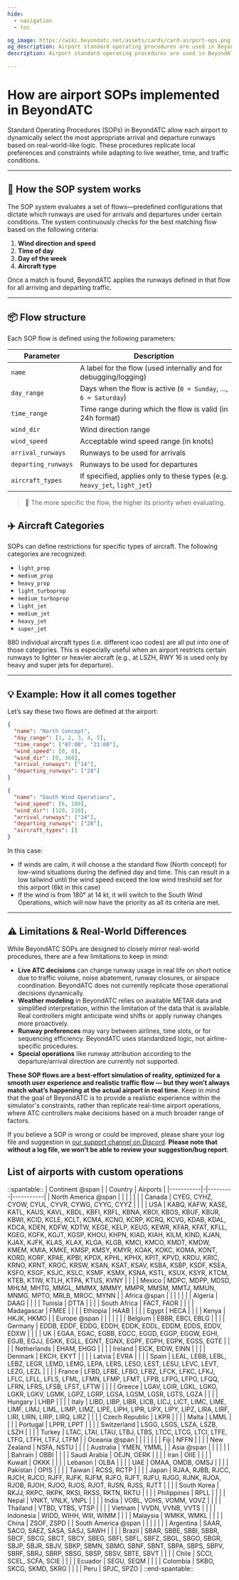 ```yaml
---
hide:
  - navigation
  - toc

og_image: https://wiki.beyondatc.net/assets/cards/card-airport-ops.png
og_description: Airport standard operating procedures are used in BeyondATC to assign runways based on factors such as wind conditions and airport preferences.
description: Airport standard operating procedures are used in BeyondATC to assign runways based on factors such as wind conditions and airport preferences.

---
```


# How are airport SOPs implemented in BeyondATC

Standard Operating Procedures (SOPs) in BeyondATC allow each airport to dynamically select the most appropriate arrival and departure runways based on real-world-like logic. These procedures replicate local preferences and constraints while adapting to live weather, time, and traffic conditions.

---

## 🧠 How the SOP system works

The SOP system evaluates a set of flows—predefined configurations that dictate which runways are used for arrivals and departures under certain conditions. The system continuously checks for the best matching flow based on the following criteria:

1. **Wind direction and speed**
2. **Time of day**
3. **Day of the week**
4. **Aircraft type**

Once a match is found, BeyondATC applies the runways defined in that flow for all arriving and departing traffic.

---

## 📦 Flow structure

Each SOP flow is defined using the following parameters:

| Parameter         | Description                                                                |
|------------------|-----------------------------------------------------------------------------|
| `name`            | A label for the flow (used internally and for debugging/logging)           |
| `day_range`       | Days when the flow is active (`0 = Sunday`, ..., `6 = Saturday`)           |
| `time_range`      | Time range during which the flow is valid (in 24h format)                  |
| `wind_dir`        | Wind direction range                                                       |
| `wind_speed`      | Acceptable wind speed range (in knots)                                     |
| `arrival_runways` | Runways to be used for arrivals                                            |
| `departing_runways` | Runways to be used for departures                                        |
| `aircraft_types`   | If specified, applies only to these types (e.g. `heavy_jet`, `light_jet`)  |

> 📝 The more specific the flow, the higher its priority when evaluating.

## ✈️ Aircraft Categories

SOPs can define restrictions for specific types of aircraft. The following categories are recognized:

- `light_prop`
- `medium_prop`
- `heavy_prop`
- `light_turboprop`
- `medium_turboprop`
- `light_jet`
- `medium_jet`
- `heavy_jet`
- `super_jet`

880 individual aircraft types (i.e. different icao codes) are all put into one of those categories. This is especially useful when an airport restricts certain runways to lighter or heavier aircraft (e.g., at LSZH, RWY 16 is used only by heavy and super jets for departure).

---

## 💡 Example: How it all comes together

Let’s say these two flows are defined at the airport:

```json
{
  "name": "North Concept",
  "day_range": [1, 2, 3, 4, 5],
  "time_range": ["07:00", "21:00"],
  "wind_speed": [0, 6],
  "wind_dir": [0, 360],
  "arrival_runways": ["14"],
  "departing_runways": ["28"]
}
```

```json
{
  "name": "South Wind Operations",
  "wind_speed": [6, 100],
  "wind_dir": [120, 210],
  "arrival_runways": ["34"],
  "departing_runways": ["28"],
  "aircraft_types": []
}
```

In this case:

- If winds are calm, it will choose a the standard flow (North concept) for low-wind situations during the defined day and time. This can result in a low tailwind until the wind speed exceed the low wind treshold set for this airport (6kt in this case)
- If the wind is from 180° at 14 kt, it will switch to the South Wind Operations, which will now have the priority as all its criteria are met.

---

## ⚠️ Limitations & Real-World Differences

While BeyondATC SOPs are designed to closely mirror real-world procedures, there are a few limitations to keep in mind:

- **Live ATC decisions** can change runway usage in real life on short notice due to traffic volume, noise abatement, runway closures, or airspace coordination. BeyondATC does not currently replicate those operational decisions dynamically.
- **Weather modeling** in BeyondATC relies on available METAR data and simplified interpretation, within the limitation of the data that is available. Real controllers might anticipate wind shifts or apply runway changes more proactively.
- **Runway preferences** may vary between airlines, time slots, or for sequencing efficiency. BeyondATC uses standardized logic, not airline-specific procedures.
- **Special operations** like runway attribution according to the departure/arrival direction are currently not supported.

**These SOP flows are a best-effort simulation of reality, optimized for a smooth user experience and realistic traffic flow — but they won’t always match what’s happening at the actual airport in real time.** Keep in mind that the goal of BeyondATC is to provide a realistic experience within the simulator's constraints, rather than replicate real-time airport operations, where ATC controllers make decisions based on a much broader range of factors.

If you believe a SOP is wrong or could be improved, please share your log file and suggestion in [our support channel on Discord](https://discord.com/channels/1082413096045391915/1323284831550836838). **Please note that without a log file, we won't be able to review your suggestion/bug report**.

## List of airports with custom operations

::spantable::
| Continent @span | | Country | Airports |
|-----------|-|---------|-----------|
| North America @span | |  |  |
| | | Canada | CYEG, CYHZ, CYOW, CYUL, CYVR, CYWG, CYYC, CYYZ |
| | | USA | KABQ, KAFW, KASE, KATL, KAUS, KAVL, KBDL, KBFI, KBFL, KBNA, KBOI, KBOS, KBUF, KBUR, KBWI, KCID, KCLE, KCLT, KCMA, KCNO, KCRP, KCRQ, KCVG, KDAB, KDAL, KDCA, KDEN, KDFW, KDTW, KEGE, KELP, KEUG, KEWR, KFAR, KFAT, KFLL, KGEG, KGFK, KGJT, KGSP, KHOU, KHPN, KIAD, KIAH, KILM, KIND, KJAN, KJAX, KJFK, KLAS, KLAX, KLGA, KLGB, KMCI, KMCO, KMDT, KMDW, KMEM, KMIA, KMKE, KMSP, KMSY, KMYR, KOAK, KOKC, KOMA, KONT, KORD, KORF, KPAE, KPBI, KPDX, KPHL, KPHX, KPIT, KPVD, KRDU, KRIC, KRNO, KRNT, KROC, KRSW, KSAN, KSAT, KSAV, KSBA, KSBP, KSDF, KSEA, KSFO, KSGF, KSJC, KSLC, KSMF, KSMX, KSNA, KSTL, KSUX, KSYR, KTCM, KTEB, KTIW, KTLH, KTPA, KTUS, KVNY |
| | | Mexico | MDPC, MDPP, MDSD, MHLM, MHTG, MMGL, MMMX, MMMY, MMPR, MMSM, MMTJ, MMUN, MNMG, MPTO, MRLB, MROC, MYNN |
| Africa @span | |  |  |
| | | Algeria | DAAG |
| | | Tunisia | DTTA |
| | | South Africa | FACT, FAOR |
| | | Madagascar | FMEE |
| | | Ethiopia | HAAB |
| | | Egypt | HECA |
| | | Kenya | HKJK, HKMO |
| Europe @span | |  |  |
| | | Belgium | EBBR, EBCI, EBLG |
| | | Germany | EDDB, EDDF, EDDG, EDDH, EDDK, EDDL, EDDM, EDDS, EDDV, EDXW |
| | | UK | EGAA, EGAC, EGBB, EGCC, EGGD, EGGP, EGGW, EGHI, EGJB, EGJJ, EGKK, EGLL, EGNT, EGNX, EGPF, EGPH, EGPK, EGSS, EGTE |
| | | Netherlands | EHAM, EHGG |
| | | Ireland | EICK, EIDW, EINN |
| | | Denmark | EKCH, EKYT |
| | | Latvia | EVRA |
| | | Spain | LEAL, LEBB, LEBL, LEBZ, LEGR, LEMD, LEMG, LEPA, LERS, LESO, LEST, LESU, LEVC, LEVT, LEZG, LEZL |
| | | France | LFBD, LFBE, LFBO, LFBZ, LFCK, LFKC, LFKJ, LFLC, LFLL, LFLS, LFML, LFMN, LFMP, LFMT, LFPB, LFPG, LFPO, LFQQ, LFRN, LFRS, LFSB, LFST, LFTW |
| | | Greece | LGAV, LGIR, LGKL, LGKO, LGKR, LGKV, LGMK, LGPZ, LGRP, LGSA, LGSM, LGSR, LGTS, LGZA |
| | | Hungary | LHBP |
| | | Italy | LIBD, LIBP, LIBR, LICB, LICJ, LICT, LIMC, LIME, LIMF, LIMJ, LIML, LIMP, LIMZ, LIPE, LIPH, LIPR, LIPX, LIPY, LIPZ, LIRA, LIRF, LIRI, LIRN, LIRP, LIRQ, LIRZ |
| | | Czech Republic | LKPR |
| | | Malta | LMML |
| | | Portugal | LPPR, LPPT |
| | | Switzerland | LSGG, LSGS, LSZA, LSZB, LSZH |
| | | Turkey | LTAC, LTAI, LTAU, LTBJ, LTBS, LTCC, LTCG, LTCI, LTFE, LTFG, LTFH, LTFJ, LTFM |
| Oceania @span | |  |  |
| | | Fiji | NFFN |
| | | New Zealand | NSFA, NSTU |
| | | Australia | YMEN, YMML |
| Asia @span | |  |  |
| | | Bahrain | OBBI |
| | | Saudi Arabia | OEJN, OERK |
| | | Iran | OIIE |
| | | Kuwait | OKKK |
| | | Lebanon | OLBA |
| | | UAE | OMAA, OMDB, OMSJ |
| | | Pakistan | OPIS |
| | | Taiwan | RCSS, RCTP |
| | | Japan | RJAA, RJBB, RJCC, RJCH, RJCO, RJFF, RJFK, RJFM, RJFO, RJFT, RJFU, RJGG, RJNK, RJOA, RJOB, RJOH, RJOO, RJOS, RJOT, RJSN, RJSS, RJTT |
| | | South Korea | RKJJ, RKPC, RKPK, RKSI, RKSS, RKTN, RKTU |
| | | Philippines | RPLL |
| | | Nepal | VNKT, VNLK, VNPL |
| | | India | VOBL, VOHS, VOMM, VOVZ |
| | | Thailand | VTBD, VTBS, VTSP |
| | | Vietnam | VVDN, VVNB, VVTS |
| | | Indonesia | WIDD, WIHH, WIII, WIMM |
| | | Malaysia | WMKK, WMKL |
| | | China | ZSOF, ZSPD |
| South America @span | |  |  |
| | | Argentina | SAAR, SACO, SAEZ, SASA, SASJ, SAWH |
| | | Brazil | SBAR, SBBE, SBBI, SBBR, SBCF, SBCG, SBCT, SBCY, SBEG, SBFI, SBFL, SBFZ, SBGL, SBGO, SBGR, SBJP, SBJR, SBJV, SBKP, SBMN, SBMO, SBNF, SBNT, SBPA, SBPS, SBPV, SBRF, SBRJ, SBRP, SBSG, SBSP, SBSV, SBTE, SBVT |
| | | Chile | SCCI, SCEL, SCFA, SCIE |
| | | Ecuador | SEGU, SEQM |
| | | Colombia | SKBO, SKCG, SKMD, SKRG |
| | | Peru | SPJC, SPZO |
::end-spantable::